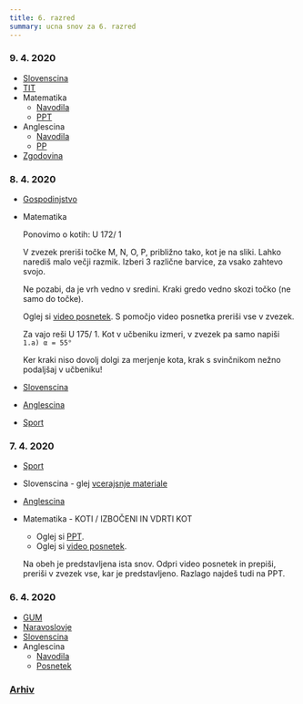 ```yaml
---
title: 6. razred
summary: ucna snov za 6. razred
---
```


### 9. 4. 2020

* [Slovenscina](slovenscina/2020-04-08-slovenscina.pdf)
* [TIT](tit/2020-04-09-tit.pdf)
* Matematika
    * [Navodila](matematika/2020-04-09-matematika.pdf)
    * [PPT](matematika/2020-04-09-matematika-pp.pdf)
* Anglescina
    * [Navodila](anglescina/2020-04-09-anglescina.pdf)
    * [PP](anglescina/2020-04-09-furniture.pdf)
* [Zgodovina](zgodovina/2020-04-09-zgodovina.pdf)

### 8. 4. 2020

* [Gospodinjstvo](gospodinjstvo/2020-04-08-gospodinjstvo.pdf)
* Matematika

    Ponovimo o kotih: U 172/ 1

    V zvezek preriši točke M, N, O, P, približno tako, kot je na sliki. Lahko narediš malo večji razmik. Izberi 3 različne barvice, za vsako zahtevo svojo.

    Ne pozabi, da je vrh vedno v sredini. Kraki gredo vedno skozi točko (ne samo do točke).

    Oglej si [video posnetek](https://www.youtube.com/watch?v=OV51_tcKidk). S pomočjo video posnetka preriši vse v zvezek.

    Za vajo reši U 175/ 1. Kot v učbeniku izmeri, v zvezek pa samo napiši `1.a) α = 55°`

    Ker kraki niso dovolj dolgi za merjenje kota, krak s svinčnikom nežno podaljšaj v učbeniku!

* [Slovenscina](slovenscina/2020-04-08-slovenscina.pdf)
* [Anglescina](anglescina/2020-04-08-anglescina.pdf)
* [Sport](sport/2020-04-08-sport.pdf)

### 7. 4. 2020

* [Sport](sport/2020-04-07-sport.pdf)
* Slovenscina - glej [vcerajsnje materiale](slovenscina/2020-04-06-slovenscina.pdf)
* [Anglescina](anglescina/2020-04-07-anglescina.pdf)
* Matematika - KOTI / IZBOČENI IN VDRTI KOT
    * Oglej si [PPT](matematika/2020-04-07-matematika.pdf).
    * Oglej si [video posnetek](https://www.youtube.com/watch?v=3EiIH3M5anU).

    Na obeh je predstavljena ista snov. Odpri video posnetek in prepiši, preriši v zvezek vse, kar je predstavljeno. Razlago najdeš tudi na PPT.



### 6. 4. 2020

* [GUM](gum/opera.pdf)
* [Naravoslovje](naravoslovje/2020-04-06-naravoslovje.pdf)
* [Slovenscina](slovenscina/2020-04-06-slovenscina.pdf)
* Anglescina
    * [Navodila](anglescina/2020-04-06-anglescina.pdf)
    * [Posnetek](anglescina/2020-04-06-anglescina.mp3)

### [Arhiv](arhiv.md)